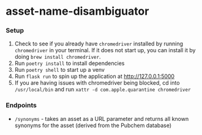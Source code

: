 # asset-name-disambiguator
### Setup
1. Check to see if you already have `chromedriver` installed by running  `chromedriver` in your terminal. If it does not start up, you can install it by doing `brew install chromedriver`.
2. Run `poetry install` to install dependencies
3. Run `poetry shell` to start up a venv
4. Run `flask run` to spin up the application at http://127.0.0.1:5000
5. If you are having issues with chromedriver being blocked, cd into `/usr/local/bin` and run `xattr -d com.apple.quarantine chromedriver`

### Endpoints
* `/synonyms` - takes an asset as a URL parameter and returns all known synonyms for the asset (derived from the Pubchem database) 